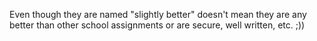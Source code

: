 Even though they are named "slightly better" doesn't mean they are any better than other school assignments or are secure, well written, etc. ;))